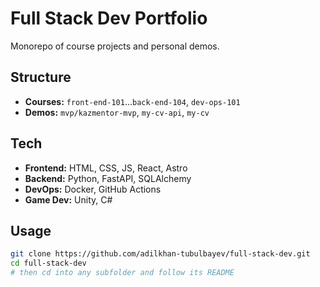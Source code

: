 # Full Stack Dev Portfolio

Monorepo of course projects and personal demos.

## Structure
- **Courses:** `front-end-101`…`back-end-104`, `dev-ops-101`  
- **Demos:** `mvp/kazmentor-mvp`, `my-cv-api`, `my-cv`

## Tech
- **Frontend:** HTML, CSS, JS, React, Astro  
- **Backend:** Python, FastAPI, SQLAlchemy  
- **DevOps:** Docker, GitHub Actions  
- **Game Dev:** Unity, C#

## Usage
```bash
git clone https://github.com/adilkhan-tubulbayev/full-stack-dev.git
cd full-stack-dev
# then cd into any subfolder and follow its README
